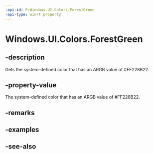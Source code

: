 ```yaml
---
-api-id: P:Windows.UI.Colors.ForestGreen
-api-type: winrt property
---
```


<!-- Property syntax
public Windows.UI.Color ForestGreen { get; }
-->

# Windows.UI.Colors.ForestGreen

## -description

Gets the system-defined color that has an ARGB value of #FF228B22.



## -property-value

The system-defined color that has an ARGB value of #FF228B22.

## -remarks

## -examples

## -see-also
